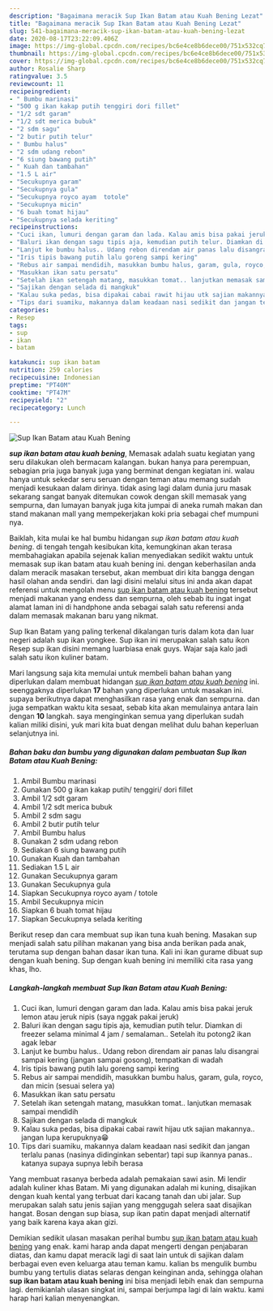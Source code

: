 ```yaml
---
description: "Bagaimana meracik Sup Ikan Batam atau Kuah Bening Lezat"
title: "Bagaimana meracik Sup Ikan Batam atau Kuah Bening Lezat"
slug: 541-bagaimana-meracik-sup-ikan-batam-atau-kuah-bening-lezat
date: 2020-08-17T23:22:09.406Z
image: https://img-global.cpcdn.com/recipes/bc6e4ce8b6dece00/751x532cq70/sup-ikan-batam-atau-kuah-bening-foto-resep-utama.jpg
thumbnail: https://img-global.cpcdn.com/recipes/bc6e4ce8b6dece00/751x532cq70/sup-ikan-batam-atau-kuah-bening-foto-resep-utama.jpg
cover: https://img-global.cpcdn.com/recipes/bc6e4ce8b6dece00/751x532cq70/sup-ikan-batam-atau-kuah-bening-foto-resep-utama.jpg
author: Rosalie Sharp
ratingvalue: 3.5
reviewcount: 11
recipeingredient:
- " Bumbu marinasi"
- "500 g ikan kakap putih tenggiri dori fillet"
- "1/2 sdt garam"
- "1/2 sdt merica bubuk"
- "2 sdm sagu"
- "2 butir putih telur"
- " Bumbu halus"
- "2 sdm udang rebon"
- "6 siung bawang putih"
- " Kuah dan tambahan"
- "1.5 L air"
- "Secukupnya garam"
- "Secukupnya gula"
- "Secukupnya royco ayam  totole"
- "Secukupnya micin"
- "6 buah tomat hijau"
- "Secukupnya selada keriting"
recipeinstructions:
- "Cuci ikan, lumuri dengan garam dan lada. Kalau amis bisa pakai jeruk lemon atau jeruk nipis (saya nggak pakai jeruk)"
- "Baluri ikan dengan sagu tipis aja, kemudian putih telur. Diamkan di freezer selama minimal 4 jam / semalaman.. Setelah itu potong2 ikan agak lebar"
- "Lanjut ke bumbu halus.. Udang rebon direndam air panas lalu disangrai sampai kering (jangan sampai gosong), tempatkan di wadah"
- "Iris tipis bawang putih lalu goreng sampi kering"
- "Rebus air sampai mendidih, masukkan bumbu halus, garam, gula, royco, dan micin (sesuai selera ya)"
- "Masukkan ikan satu persatu"
- "Setelah ikan setengah matang, masukkan tomat.. lanjutkan memasak sampai mendidih"
- "Sajikan dengan selada di mangkuk"
- "Kalau suka pedas, bisa dipakai cabai rawit hijau utk sajian makannya.. jangan lupa kerupuknya😁"
- "Tips dari suamiku, makannya dalam keadaan nasi sedikit dan jangan terlalu panas (nasinya didinginkan sebentar) tapi sup ikannya panas.. katanya supaya supnya lebih berasa"
categories:
- Resep
tags:
- sup
- ikan
- batam

katakunci: sup ikan batam 
nutrition: 259 calories
recipecuisine: Indonesian
preptime: "PT40M"
cooktime: "PT47M"
recipeyield: "2"
recipecategory: Lunch

---
```



![Sup Ikan Batam atau Kuah Bening](https://img-global.cpcdn.com/recipes/bc6e4ce8b6dece00/751x532cq70/sup-ikan-batam-atau-kuah-bening-foto-resep-utama.jpg)

<b><i>sup ikan batam atau kuah bening</i></b>, Memasak adalah suatu kegiatan yang seru dilakukan oleh bermacam kalangan. bukan hanya para perempuan, sebagian pria juga banyak juga yang berminat dengan kegiatan ini. walau hanya untuk sekedar seru seruan dengan teman atau memang sudah menjadi kesukaan dalam dirinya. tidak asing lagi dalam dunia juru masak sekarang sangat banyak ditemukan cowok dengan skill memasak yang sempurna, dan lumayan banyak juga kita jumpai di aneka rumah makan dan stand makanan mall yang mempekerjakan koki pria sebagai chef mumpuni nya.

Baiklah, kita mulai ke hal bumbu hidangan <i>sup ikan batam atau kuah bening</i>. di tengah tengah kesibukan kita, kemungkinan akan terasa membahagiakan apabila sejenak kalian menyediakan sedikit waktu untuk memasak sup ikan batam atau kuah bening ini. dengan keberhasilan anda dalam meracik masakan tersebut, akan membuat diri kita bangga dengan hasil olahan anda sendiri. dan lagi disini melalui situs ini anda akan dapat referensi untuk mengolah menu <u>sup ikan batam atau kuah bening</u> tersebut menjadi makanan yang endess dan sempurna, oleh sebab itu ingat ingat alamat laman ini di handphone anda sebagai salah satu referensi anda dalam memasak makanan baru yang nikmat.

Sup Ikan Batam yang paling terkenal dikalangan turis dalam kota dan luar negeri adalah sup ikan yongkee. Sup ikan ini merupakan salah satu ikon Resep sup ikan disini memang luarbiasa enak guys. Wajar saja kalo jadi salah satu ikon kuliner batam.


Mari langsung saja kita memulai untuk membeli bahan bahan yang diperlukan dalam membuat hidangan <u><i>sup ikan batam atau kuah bening</i></u> ini. seenggaknya diperlukan <b>17</b> bahan yang diperlukan untuk masakan ini. supaya berikutnya dapat menghasilkan rasa yang enak dan sempurna. dan juga sempatkan waktu kita sesaat, sebab kita akan memulainya antara lain dengan <b>10</b> langkah. saya menginginkan semua yang diperlukan sudah kalian miliki disini, yuk mari kita buat dengan melihat dulu bahan keperluan selanjutnya ini.

<!--inarticleads1-->

##### Bahan baku dan bumbu yang digunakan dalam pembuatan Sup Ikan Batam atau Kuah Bening:

1. Ambil  Bumbu marinasi
1. Gunakan 500 g ikan kakap putih/ tenggiri/ dori fillet
1. Ambil 1/2 sdt garam
1. Ambil 1/2 sdt merica bubuk
1. Ambil 2 sdm sagu
1. Ambil 2 butir putih telur
1. Ambil  Bumbu halus
1. Gunakan 2 sdm udang rebon
1. Sediakan 6 siung bawang putih
1. Gunakan  Kuah dan tambahan
1. Sediakan 1.5 L air
1. Gunakan Secukupnya garam
1. Gunakan Secukupnya gula
1. Siapkan Secukupnya royco ayam / totole
1. Ambil Secukupnya micin
1. Siapkan 6 buah tomat hijau
1. Siapkan Secukupnya selada keriting


Berikut resep dan cara membuat sup ikan tuna kuah bening. Masakan sup menjadi salah satu pilihan makanan yang bisa anda berikan pada anak, terutama sup dengan bahan dasar ikan tuna. Kali ini ikan gurame dibuat sup dengan kuah bening. Sup dengan kuah bening ini memiliki cita rasa yang khas, lho. 

<!--inarticleads2-->

##### Langkah-langkah membuat Sup Ikan Batam atau Kuah Bening:

1. Cuci ikan, lumuri dengan garam dan lada. Kalau amis bisa pakai jeruk lemon atau jeruk nipis (saya nggak pakai jeruk)
1. Baluri ikan dengan sagu tipis aja, kemudian putih telur. Diamkan di freezer selama minimal 4 jam / semalaman.. Setelah itu potong2 ikan agak lebar
1. Lanjut ke bumbu halus.. Udang rebon direndam air panas lalu disangrai sampai kering (jangan sampai gosong), tempatkan di wadah
1. Iris tipis bawang putih lalu goreng sampi kering
1. Rebus air sampai mendidih, masukkan bumbu halus, garam, gula, royco, dan micin (sesuai selera ya)
1. Masukkan ikan satu persatu
1. Setelah ikan setengah matang, masukkan tomat.. lanjutkan memasak sampai mendidih
1. Sajikan dengan selada di mangkuk
1. Kalau suka pedas, bisa dipakai cabai rawit hijau utk sajian makannya.. jangan lupa kerupuknya😁
1. Tips dari suamiku, makannya dalam keadaan nasi sedikit dan jangan terlalu panas (nasinya didinginkan sebentar) tapi sup ikannya panas.. katanya supaya supnya lebih berasa


Yang membuat rasanya berbeda adalah pemakaian sawi asin. Mi lendir adalah kuliner khas Batam. Mi yang digunakan adalah mi kuning, disajikan dengan kuah kental yang terbuat dari kacang tanah dan ubi jalar. Sup merupakan salah satu jenis sajian yang menggugah selera saat disajikan hangat. Bosan dengan sup biasa, sup ikan patin dapat menjadi alternatif yang baik karena kaya akan gizi. 

Demikian sedikit ulasan masakan perihal bumbu <u>sup ikan batam atau kuah bening</u> yang enak. kami harap anda dapat mengerti dengan penjabaran diatas, dan kamu dapat meracik lagi di saat lain untuk di sajikan dalam berbagai even even keluarga atau teman kamu. kalian bs mengulik bumbu bumbu yang tertulis diatas selaras dengan keinginan anda, sehingga olahan <b>sup ikan batam atau kuah bening</b> ini bisa menjadi lebih enak dan sempurna lagi. demikianlah ulasan singkat ini, sampai berjumpa lagi di lain waktu. kami harap hari kalian menyenangkan.
